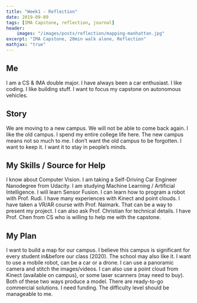 ```yaml
---
title: "Week1 - Reflection"
date: 2019-09-09
tags: [IMA Capstone, reflection, journal]
header:
    images: "/images/posts/reflection/mapping-manhattan.jpg"
excerpt: "IMA Capstone, 20min walk alone, Reflection"
mathjax: "true"
---
```

## Me

I am a CS & IMA double major. I have always been a car enthusiast. I like coding. I like building stuff. I want to focus my capstone on autonomous vehicles. 

## Story

We are moving to a new campus. We will not be able to come back again. I like the old campus. I spend my entire college life here. The new campus means not so much to me. I don’t want the old campus to be forgotten. I want to keep it. I want it to stay in people’s minds. 

## My Skills / Source for Help

I know about Computer Vision. I am taking a Self-Driving Car Engineer Nanodegree from Udacity. I am studying Machine Learning / Artificial Intelligence. I will learn Sensor Fusion. I can learn how to program a robot with Prof. Rudi. I have many experiences with Kinect and point clouds. I have taken a VR/AR course with Prof. Naimark. That can be a way to present my project. I can also ask Prof. Christian for technical details. I have Prof. Chen from CS who is willing to help me with the capstone. 

## My Plan

I want to build a map for our campus. I believe this campus is significant for every student in&before our class (2020). The school may also like it. I want to use a mobile robot, can be a car or a drone. I can use a panoramic camera and stitch the images/videos. I can also use a point cloud from Kinect (available on campus), or some laser scanners (may need to buy). Both of these two ways produce a model. There are ready-to-go commercial solutions. I need funding. The difficulty level should be manageable to me. 